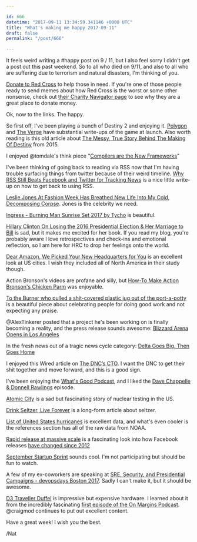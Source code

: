 ```yaml
---

id: 666
datetime: "2017-09-11 13:34:59.341146 +0000 UTC"
title: "What's making me happy 2017-09-11"
draft: false
permalink: "/post/666"

---
```


It feels weird writing a #happy post on 9 / 11, but I also feel sorry I didn't get a post out this past weekend. So to all who died on 9/11, and also to all who are suffering due to terrorism and natural disasters, I'm thinking of you.

[Donate to Red Cross](https://www.redcross.org/donate/donation) to help those in need. If you're one of those people ready to send memes about how Red Cross is the worst or some other nonsense, check out [their Charity Navigator page](https://www.charitynavigator.org/index.cfm?bay=search.summary&orgid=3277) to see why they are a great place to donate money.

Ok, now to the links. The happy.

So first off, I've been playing a bunch of Destiny 2 and enjoying it. [Polygon](https://www.polygon.com/2017/5/20/15659696/destiny-2-faq-planets-classes-subclasses-weapons-armor-light-engrams-story-raid-crucible-strikes) and [The Verge](https://www.theverge.com/2017/9/5/16253052/destiny-2-launch-gameplay-preview-impressions) have substantial write-ups of the game at launch. Also worth reading is this old article about [The Messy, True Story Behind The Making Of Destiny](https://kotaku.com/the-messy-true-story-behind-the-making-of-destiny-1737556731) from 2015.


I enjoyed @tomdale's think piece "[Compilers are the New Frameworks](https://tomdale.net/2017/09/compilers-are-the-new-frameworks/)"

I've been thinking of going back to reading via RSS now that I'm having trouble surfacing things from twitter because of their weird timeline. [Why RSS Still Beats Facebook and Twitter for Tracking News](https://fieldguide.gizmodo.com/why-rss-feeds-still-beat-facebook-and-twitter-for-track-1800722740) is a nice little write-up on how to get back to using RSS.

[Leslie Jones At Fashion Week Has Breathed New Life Into My Cold, Decomposing Corpse](https://www.buzzfeed.com/sheridanwatson/leslie-jones-went-to-fashion-week#.ecdVZAJmK). Jones is the celebrity we need.

[Ingress - Burning Man Sunrise Set 2017 by Tycho](https://soundcloud.com/tycho/ingress-burning-man-sunrise-set-2017) is beautiful.


[Hillary Clinton On Losing the 2016 Presidential Election & Her Marriage to Bill](https://www.vogue.com/article/hillary-clinton-memoir-election-marriage/amp) is sad, but it makes me excited for her book. If you read my blog, you're probably aware I love retrospectives and check-ins and emotional reflection, so I am here for HRC to drop her feelings onto the world.

[Dear Amazon, We Picked Your New Headquarters for You](https://www.nytimes.com/interactive/2017/09/09/upshot/where-should-amazon-new-headquarters-be.html?_r=0) is an excellent look at US cities. I wish they included all of North America in their study though.

Action Bronson's videos are profane and silly, but [How-To Make Action Bronson's Chicken Parm](https://www.youtube.com/watch?v=aSQzDC8RSeE&feature=youtu.be) was enjoyable.

[To the Burner who pulled a shit-covered plastic jug out of the port-a-potty](https://medium.com/@peterpann/to-the-burner-who-pulled-a-sh-t-covered-plastic-jug-out-of-the-porta-potty-659cb2aec253?source=ifttt--------------1) is a beautiful piece about celebrating people for doing good work and not expecting any praise.

@AlexTinkerer posted that a project he's been working on is finally becoming a reality, and the press release sounds awesome: [Blizzard Arena Opens in Los Angeles](https://news.blizzard.com/en-us/blizzard/21045530/blizzard-arena-opens-in-los-angeles)

In the fresh news out of a tragic news cycle category: [Delta Goes Big, Then Goes Home](https://www.flightradar24.com/blog/delta-goes-big-then-goes-home/)

I enjoyed this Wired article on [The DNC’s CTO](https://www.wired.com/story/the-dncs-technology-chief-is-phishing-his-staff-good?mbid=social_fb). I want the DNC to get their shit together and move forward, and this is a good sign.

I've been enjoying the [What's Good Podcast](http://www.npr.org/podcasts/510323/whats-good-with-stretch-and-bobbito), and I liked the [Dave Chappelle & Donnell Rawlings](http://pca.st/oha0) episode.

[Atomic City](https://longreads.com/2017/09/05/atomic-city/) is a sad but fascinating story of nuclear testing in the US.

[Drink Seltzer, Live Forever](https://www.eater.com/2017/8/30/16193300/la-croix-polar-seltzer-live-forever) is a long-form article about seltzer.

[List of United States hurricanes](https://en.wikipedia.org/wiki/List_of_United_States_hurricanes) is excellent data, and what's even cooler is the references section has all of the raw data from NOAA.

[Rapid release at massive scale](https://code.facebook.com/posts/270314900139291/rapid-release-at-massive-scale/) is a fascinating look into how Facebook releases [have changed since 2012](https://www.facebook.com/notes/facebook-engineering/release-engineering-and-push-karma-chuck-rossi/10150660826788920/)


[September Startup Sprint](https://www.indiehackers.com/@AndrewAskins/3937cd3f90) sounds cool. I'm not participating but should be fun to watch.

A few of my ex-coworkers are speaking at [SRE, Security, and Presidential Campaigns - devopsdays Boston 2017](https://www.devopsdays.org/events/2017-boston/program/ben-hagen/). Sadly I can't make it, but it should be awesome.

[D3 Traveller Duffel](https://sdrtraveller.com/products/d3-traveller?variant=17489063107) is impressive but expensive hardware. I learned about it from the incredibly fascinating [first episode of the On Margins Podcast](https://craigmod.com/onmargins/001/). @craigmod continues to put out excellent content.

Have a great week! I wish you the best.

/Nat
